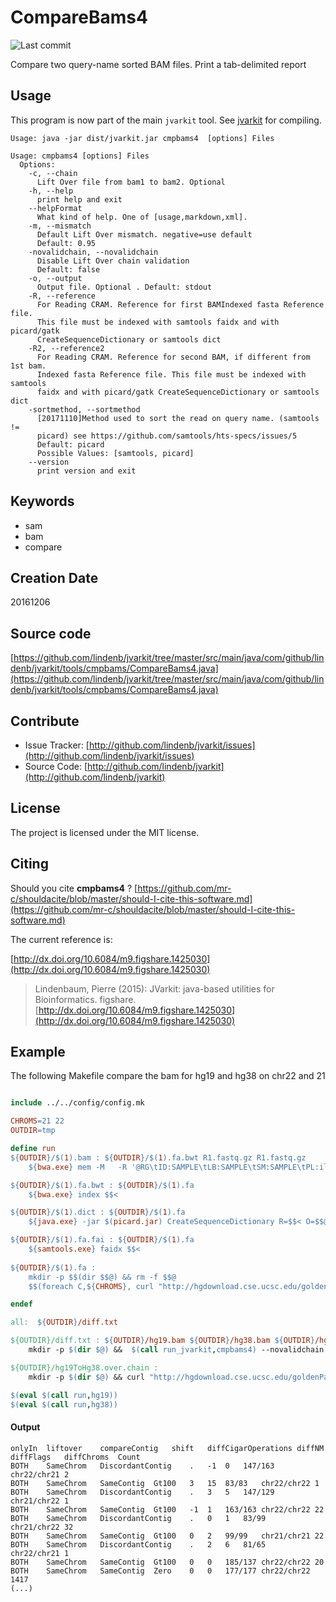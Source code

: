 # CompareBams4

![Last commit](https://img.shields.io/github/last-commit/lindenb/jvarkit.png)

Compare two query-name sorted BAM files. Print a tab-delimited report


## Usage


This program is now part of the main `jvarkit` tool. See [jvarkit](JvarkitCentral.md) for compiling.


```
Usage: java -jar dist/jvarkit.jar cmpbams4  [options] Files

Usage: cmpbams4 [options] Files
  Options:
    -c, --chain
      Lift Over file from bam1 to bam2. Optional
    -h, --help
      print help and exit
    --helpFormat
      What kind of help. One of [usage,markdown,xml].
    -m, --mismatch
      Default Lift Over mismatch. negative=use default
      Default: 0.95
    -novalidchain, --novalidchain
      Disable Lift Over chain validation
      Default: false
    -o, --output
      Output file. Optional . Default: stdout
    -R, --reference
      For Reading CRAM. Reference for first BAMIndexed fasta Reference file. 
      This file must be indexed with samtools faidx and with picard/gatk 
      CreateSequenceDictionary or samtools dict
    -R2, --reference2
      For Reading CRAM. Reference for second BAM, if different from 1st bam. 
      Indexed fasta Reference file. This file must be indexed with samtools 
      faidx and with picard/gatk CreateSequenceDictionary or samtools dict
    -sortmethod, --sortmethod
      [20171110]Method used to sort the read on query name. (samtools != 
      picard) see https://github.com/samtools/hts-specs/issues/5
      Default: picard
      Possible Values: [samtools, picard]
    --version
      print version and exit

```


## Keywords

 * sam
 * bam
 * compare



## Creation Date

20161206

## Source code 

[https://github.com/lindenb/jvarkit/tree/master/src/main/java/com/github/lindenb/jvarkit/tools/cmpbams/CompareBams4.java](https://github.com/lindenb/jvarkit/tree/master/src/main/java/com/github/lindenb/jvarkit/tools/cmpbams/CompareBams4.java)


## Contribute

- Issue Tracker: [http://github.com/lindenb/jvarkit/issues](http://github.com/lindenb/jvarkit/issues)
- Source Code: [http://github.com/lindenb/jvarkit](http://github.com/lindenb/jvarkit)

## License

The project is licensed under the MIT license.

## Citing

Should you cite **cmpbams4** ? [https://github.com/mr-c/shouldacite/blob/master/should-I-cite-this-software.md](https://github.com/mr-c/shouldacite/blob/master/should-I-cite-this-software.md)

The current reference is:

[http://dx.doi.org/10.6084/m9.figshare.1425030](http://dx.doi.org/10.6084/m9.figshare.1425030)

> Lindenbaum, Pierre (2015): JVarkit: java-based utilities for Bioinformatics. figshare.
> [http://dx.doi.org/10.6084/m9.figshare.1425030](http://dx.doi.org/10.6084/m9.figshare.1425030)


## Example
The following Makefile compare the bam for hg19 and hg38 on chr22 and 21

```Makefile

include ../../config/config.mk

CHROMS=21 22
OUTDIR=tmp

define run
${OUTDIR}/$(1).bam : ${OUTDIR}/$(1).fa.bwt R1.fastq.gz R1.fastq.gz
	${bwa.exe} mem -M   -R '@RG\tID:SAMPLE\tLB:SAMPLE\tSM:SAMPLE\tPL:illumina\tCN:Nantes' ${OUTDIR}/$(1).fa $$(word 2,$$^) $$(word 3,$$^) |  ${samtools.exe} view -b -u -S -F4 - | ${samtools.exe} sort -n -o $$@ -T ${OUTDIR}/$(1)_tmp -

${OUTDIR}/$(1).fa.bwt : ${OUTDIR}/$(1).fa
	${bwa.exe} index $$<

${OUTDIR}/$(1).dict : ${OUTDIR}/$(1).fa
	${java.exe} -jar $(picard.jar) CreateSequenceDictionary R=$$< O=$$@

${OUTDIR}/$(1).fa.fai : ${OUTDIR}/$(1).fa
	${samtools.exe} faidx $$<
	
${OUTDIR}/$(1).fa : 
	mkdir -p $$(dir $$@) && rm -f $$@
	$$(foreach C,${CHROMS}, curl "http://hgdownload.cse.ucsc.edu/goldenPath/$(1)/chromosomes/chr$${C}.fa.gz" | gunzip -c >> $$@;)

endef

all:  ${OUTDIR}/diff.txt 

${OUTDIR}/diff.txt : ${OUTDIR}/hg19.bam ${OUTDIR}/hg38.bam ${OUTDIR}/hg19ToHg38.over.chain ${OUTDIR}/hg19.dict ${OUTDIR}/hg38.dict
	mkdir -p $(dir $@) &&  $(call run_jvarkit,cmpbams4) --novalidchain -st -c $(word 3,$^) $(word 1,$^)  $(word 2,$^) > $@

${OUTDIR}/hg19ToHg38.over.chain :
	mkdir -p $(dir $@) && curl "http://hgdownload.cse.ucsc.edu/goldenPath/hg19/liftOver/hg19ToHg38.over.chain.gz" | gunzip -c > $@

$(eval $(call run,hg19))
$(eval $(call run,hg38))

```

#### Output

```
onlyIn	liftover	compareContig	shift	diffCigarOperations	diffNM	diffFlags	diffChroms	Count
BOTH	SameChrom	DiscordantContig	.	-1	0	147/163	chr22/chr21	2
BOTH	SameChrom	SameContig	Gt100	3	15	83/83	chr22/chr22	1
BOTH	SameChrom	DiscordantContig	.	3	5	147/129	chr21/chr22	1
BOTH	SameChrom	SameContig	Gt100	-1	1	163/163	chr22/chr22	22
BOTH	SameChrom	DiscordantContig	.	0	1	83/99	chr21/chr22	32
BOTH	SameChrom	SameContig	Gt100	0	2	99/99	chr21/chr21	22
BOTH	SameChrom	DiscordantContig	.	2	6	81/65	chr22/chr21	1
BOTH	SameChrom	SameContig	Gt100	0	0	185/137	chr22/chr22	20
BOTH	SameChrom	SameContig	Zero	0	0	177/177	chr22/chr22	1417
(...)
```



